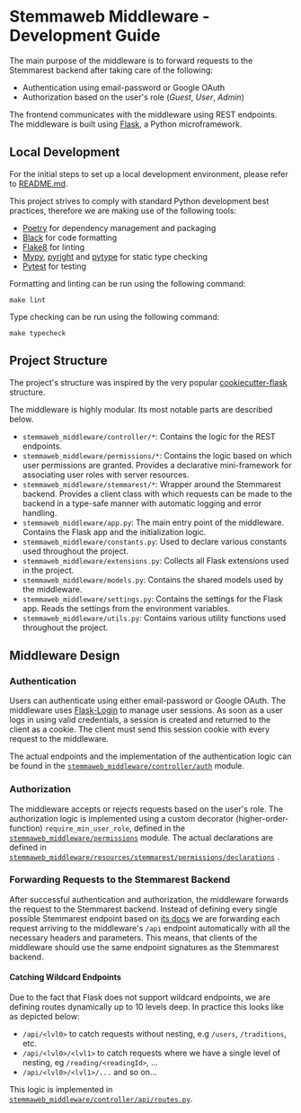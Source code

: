 # Stemmaweb Middleware - Development Guide

The main purpose of the middleware is to forward requests to the Stemmarest backend after taking care of the following:

- Authentication using email-password or Google OAuth
- Authorization based on the user's role (*Guest*, *User*, *Admin*)

The frontend communicates with the middleware using REST endpoints. The middleware is built
using [Flask](http://flask.pocoo.org/), a Python microframework.

## Local Development

For the initial steps to set up a local development environment, please refer to [README.md](./README.md).

This project strives to comply with standard Python development best practices, therefore we are making use of the
following tools:

- [Poetry](https://python-poetry.org/) for dependency management and packaging
- [Black](https://github.com/psf/black) for code formatting
- [Flake8](https://flake8.pycqa.org/en/latest/) for linting
- [Mypy](http://mypy-lang.org/), [pyright](https://github.com/microsoft/pyright)
  and [pytype](https://google.github.io/pytype/) for static type checking
- [Pytest](https://docs.pytest.org/en/latest/) for testing

Formatting and linting can be run using the following command:

```shell
make lint
```

Type checking can be run using the following command:

```shell
make typecheck
```

## Project Structure

The project's structure was inspired by the very
popular [cookiecutter-flask](https://github.com/cookiecutter-flask/cookiecutter-flask/tree/master/%7B%7Bcookiecutter.app_name%7D%7D/%7B%7Bcookiecutter.app_name%7D%7D)
structure.

The middleware is highly modular. Its most notable parts are described below.

- `stemmaweb_middleware/controller/*`: Contains the logic for the REST endpoints.
- `stemmaweb_middleware/permissions/*`: Contains the logic based on which user permissions are granted. Provides a
  declarative mini-framework for associating user roles with server resources.
- `stemmaweb_middleware/stemmarest/*`: Wrapper around the Stemmarest backend. Provides a client class with which
  requests can be made to the backend in a type-safe manner with automatic logging and error handling.
- `stemmaweb_middleware/app.py`: The main entry point of the middleware. Contains the Flask app and the
  initialization logic.
- `stemmaweb_middleware/constants.py`: Used to declare various constants used throughout the project.
- `stemmaweb_middleware/extensions.py`: Collects all Flask extensions used in the project.
- `stemmaweb_middleware/models.py`: Contains the shared models used by the middleware.
- `stemmaweb_middleware/settings.py`: Contains the settings for the Flask app. Reads the settings from the
  environment variables.
- `stemmaweb_middleware/utils.py`: Contains various utility functions used throughout the project.

## Middleware Design

### Authentication

Users can authenticate using either email-password or Google OAuth. The middleware
uses [Flask-Login](https://flask-login.readthedocs.io/en/latest/) to manage user sessions. As soon as a user logs in
using valid credentials, a session is created and returned to the client as a cookie. The client must send this session
cookie with every request to the middleware.

The actual endpoints and the implementation of the authentication logic can be found
in the [`stemmaweb_middleware/controller/auth`](./stemmaweb_middleware/controller/auth) module.

### Authorization

The middleware accepts or rejects requests based on the user's role. The authorization logic is implemented using
a custom decorator (higher-order-function) `require_min_user_role`, defined in
the [`stemmaweb_middleware/permissions`](./stemmaweb_middleware/permissions) module. The actual declarations are defined
in [`stemmaweb_middleware/resources/stemmarest/permissions/declarations`](stemmaweb_middleware/resources/stemmarest/permissions/declarations)
.

### Forwarding Requests to the Stemmarest Backend

After successful authentication and authorization, the middleware forwards the request to the Stemmarest backend.
Instead of defining every single possible Stemmarest endpoint based
on [its docs](https://dhuniwien.github.io/tradition_repo) we are forwarding each request arriving to the
middleware's `/api` endpoint automatically with all the necessary headers and parameters. This means, that clients of
the middleware should use the same endpoint signatures as the Stemmarest backend.

#### Catching Wildcard Endpoints

Due to the fact that Flask does not support wildcard endpoints, we are defining routes dynamically up to 10 levels deep.
In practice this looks like as depicted below:

- `/api/<lvl0>` to catch requests without nesting, e.g `/users`, `/traditions`, etc.
- `/api/<lvl0>/<lvl1>` to catch requests where we have a single level of nesting, eg `/reading/<readingId>`, ...
- `/api/<lvl0>/<lvl1>/...` and so on...

This logic is implemented
in [`stemmaweb_middleware/controller/api/routes.py`](./stemmaweb_middleware/controller/api/routes.py).